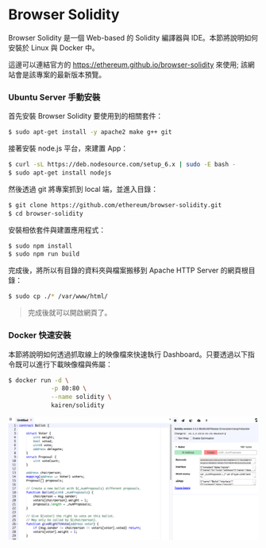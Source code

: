 # Browser Solidity
Browser Solidity 是一個 Web-based 的 Solidity 編譯器與 IDE。本節將說明如何安裝於 Linux 與 Docker 中。

這邊可以連結官方的 https://ethereum.github.io/browser-solidity 來使用; 該網站會是該專案的最新版本預覽。

###  Ubuntu Server 手動安裝
首先安裝 Browser Solidity 要使用到的相關套件：
```sh
$ sudo apt-get install -y apache2 make g++ git
```

接著安裝 node.js 平台，來建置 App：
```sh
$ curl -sL https://deb.nodesource.com/setup_6.x | sudo -E bash -
$ sudo apt-get install nodejs
```

然後透過 git 將專案抓到 local 端，並進入目錄：
```sh
$ git clone https://github.com/ethereum/browser-solidity.git
$ cd browser-solidity
```

安裝相依套件與建置應用程式：
```sh
$ sudo npm install
$ sudo npm run build
```

完成後，將所以有目錄的資料夾與檔案搬移到 Apache HTTP Server 的網頁根目錄：
```sh
$ sudo cp ./* /var/www/html/
```
> 完成後就可以開啟網頁了。

### Docker 快速安裝
本節將說明如何透過抓取線上的映像檔來快速執行 Dashboard。只要透過以下指令既可以進行下載映像檔與佈屬：
```sh
$ docker run -d \
            -p 80:80 \
            --name solidity \
            kairen/solidity
```

![](images/snapshot-dash.png)
